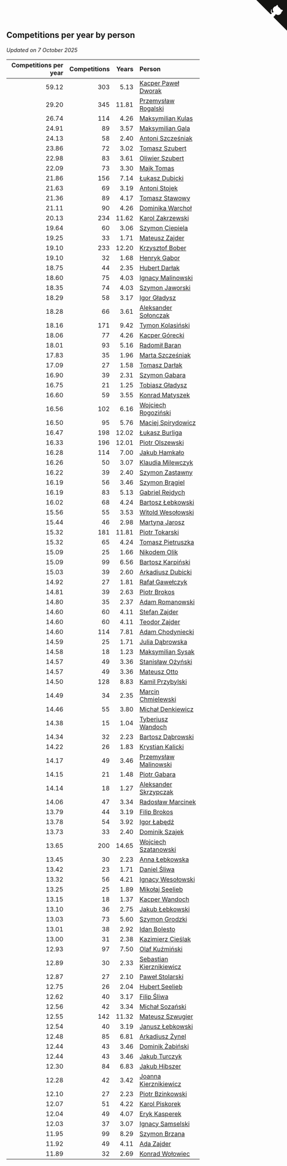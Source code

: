 ## Competitions per year by person

*Updated on  7 October 2025*

| Competitions per year | Competitions | Years | Person |
| ---: | ---: | ---: | :--- |
| 59.12 | 303 | 5.13 | [Kacper Paweł Dworak](https://www.worldcubeassociation.org/persons/2020DWOR01) |
| 29.20 | 345 | 11.81 | [Przemysław Rogalski](https://www.worldcubeassociation.org/persons/2013ROGA02) |
| 26.74 | 114 | 4.26 | [Maksymilian Kulas](https://www.worldcubeassociation.org/persons/2021KULA02) |
| 24.91 | 89 | 3.57 | [Maksymilian Gala](https://www.worldcubeassociation.org/persons/2022GALA01) |
| 24.13 | 58 | 2.40 | [Antoni Szcześniak](https://www.worldcubeassociation.org/persons/2023SZCZ04) |
| 23.86 | 72 | 3.02 | [Tomasz Szubert](https://www.worldcubeassociation.org/persons/2022SZUB02) |
| 22.98 | 83 | 3.61 | [Oliwier Szubert](https://www.worldcubeassociation.org/persons/2022SZUB01) |
| 22.09 | 73 | 3.30 | [Majk Tomas](https://www.worldcubeassociation.org/persons/2022TOMA05) |
| 21.86 | 156 | 7.14 | [Łukasz Dubicki](https://www.worldcubeassociation.org/persons/2018DUBI01) |
| 21.63 | 69 | 3.19 | [Antoni Stojek](https://www.worldcubeassociation.org/persons/2022STOJ03) |
| 21.36 | 89 | 4.17 | [Tomasz Stawowy](https://www.worldcubeassociation.org/persons/2021STAW01) |
| 21.11 | 90 | 4.26 | [Dominika Warchoł](https://www.worldcubeassociation.org/persons/2021WARC01) |
| 20.13 | 234 | 11.62 | [Karol Zakrzewski](https://www.worldcubeassociation.org/persons/2014ZAKR01) |
| 19.64 | 60 | 3.06 | [Szymon Ciepiela](https://www.worldcubeassociation.org/persons/2022CIEP01) |
| 19.25 | 33 | 1.71 | [Mateusz Zajder](https://www.worldcubeassociation.org/persons/2024ZAJD01) |
| 19.10 | 233 | 12.20 | [Krzysztof Bober](https://www.worldcubeassociation.org/persons/2013BOBE01) |
| 19.10 | 32 | 1.68 | [Henryk Gabor](https://www.worldcubeassociation.org/persons/2024GABO02) |
| 18.75 | 44 | 2.35 | [Hubert Darłak](https://www.worldcubeassociation.org/persons/2023DARL03) |
| 18.60 | 75 | 4.03 | [Ignacy Malinowski](https://www.worldcubeassociation.org/persons/2021MALI02) |
| 18.35 | 74 | 4.03 | [Szymon Jaworski](https://www.worldcubeassociation.org/persons/2021JAWO01) |
| 18.29 | 58 | 3.17 | [Igor Gładysz](https://www.worldcubeassociation.org/persons/2022GLAD01) |
| 18.28 | 66 | 3.61 | [Aleksander Sołonczak](https://www.worldcubeassociation.org/persons/2022SOLO01) |
| 18.16 | 171 | 9.42 | [Tymon Kolasiński](https://www.worldcubeassociation.org/persons/2016KOLA02) |
| 18.06 | 77 | 4.26 | [Kacper Górecki](https://www.worldcubeassociation.org/persons/2021GORE01) |
| 18.01 | 93 | 5.16 | [Radomił Baran](https://www.worldcubeassociation.org/persons/2020BARA02) |
| 17.83 | 35 | 1.96 | [Marta Szcześniak](https://www.worldcubeassociation.org/persons/2023SZCZ07) |
| 17.09 | 27 | 1.58 | [Tomasz Darłak](https://www.worldcubeassociation.org/persons/2024DARL01) |
| 16.90 | 39 | 2.31 | [Szymon Gabara](https://www.worldcubeassociation.org/persons/2023GABA01) |
| 16.75 | 21 | 1.25 | [Tobiasz Gładysz](https://www.worldcubeassociation.org/persons/2024GLAD02) |
| 16.60 | 59 | 3.55 | [Konrad Matyszek](https://www.worldcubeassociation.org/persons/2022MATY02) |
| 16.56 | 102 | 6.16 | [Wojciech Rogoziński](https://www.worldcubeassociation.org/persons/2019ROGO04) |
| 16.50 | 95 | 5.76 | [Maciej Spirydowicz](https://www.worldcubeassociation.org/persons/2020SPIR01) |
| 16.47 | 198 | 12.02 | [Łukasz Burliga](https://www.worldcubeassociation.org/persons/2013BURL01) |
| 16.33 | 196 | 12.01 | [Piotr Olszewski](https://www.worldcubeassociation.org/persons/2013OLSZ02) |
| 16.28 | 114 | 7.00 | [Jakub Hamkało](https://www.worldcubeassociation.org/persons/2018HAMK01) |
| 16.26 | 50 | 3.07 | [Klaudia Milewczyk](https://www.worldcubeassociation.org/persons/2022MILE05) |
| 16.22 | 39 | 2.40 | [Szymon Zastawny](https://www.worldcubeassociation.org/persons/2023ZAST01) |
| 16.19 | 56 | 3.46 | [Szymon Brągiel](https://www.worldcubeassociation.org/persons/2022BRAG03) |
| 16.19 | 83 | 5.13 | [Gabriel Rejdych](https://www.worldcubeassociation.org/persons/2020REJD01) |
| 16.02 | 68 | 4.24 | [Bartosz Łebkowski](https://www.worldcubeassociation.org/persons/2021LEBK01) |
| 15.56 | 55 | 3.53 | [Witold Wesołowski](https://www.worldcubeassociation.org/persons/2022WESO01) |
| 15.44 | 46 | 2.98 | [Martyna Jarosz](https://www.worldcubeassociation.org/persons/2022JARO01) |
| 15.32 | 181 | 11.81 | [Piotr Tokarski](https://www.worldcubeassociation.org/persons/2013TOKA01) |
| 15.32 | 65 | 4.24 | [Tomasz Pietruszka](https://www.worldcubeassociation.org/persons/2021PIET01) |
| 15.09 | 25 | 1.66 | [Nikodem Olik](https://www.worldcubeassociation.org/persons/2024OLIK01) |
| 15.09 | 99 | 6.56 | [Bartosz Karpiński](https://www.worldcubeassociation.org/persons/2019KARP03) |
| 15.03 | 39 | 2.60 | [Arkadiusz Dubicki](https://www.worldcubeassociation.org/persons/2023DUBI01) |
| 14.92 | 27 | 1.81 | [Rafał Gawełczyk](https://www.worldcubeassociation.org/persons/2023GAWE01) |
| 14.81 | 39 | 2.63 | [Piotr Brokos](https://www.worldcubeassociation.org/persons/2023BROK01) |
| 14.80 | 35 | 2.37 | [Adam Romanowski](https://www.worldcubeassociation.org/persons/2023ROMA10) |
| 14.60 | 60 | 4.11 | [Stefan Zajder](https://www.worldcubeassociation.org/persons/2021ZAJD02) |
| 14.60 | 60 | 4.11 | [Teodor Zajder](https://www.worldcubeassociation.org/persons/2021ZAJD03) |
| 14.60 | 114 | 7.81 | [Adam Chodyniecki](https://www.worldcubeassociation.org/persons/2017CHOD02) |
| 14.59 | 25 | 1.71 | [Julia Dąbrowska](https://www.worldcubeassociation.org/persons/2024DABR01) |
| 14.58 | 18 | 1.23 | [Maksymilian Sysak](https://www.worldcubeassociation.org/persons/2024SYSA01) |
| 14.57 | 49 | 3.36 | [Stanisław Ożyński](https://www.worldcubeassociation.org/persons/2022OZYN01) |
| 14.57 | 49 | 3.36 | [Mateusz Otto](https://www.worldcubeassociation.org/persons/2022OTTO01) |
| 14.50 | 128 | 8.83 | [Kamil Przybylski](https://www.worldcubeassociation.org/persons/2016PRZY01) |
| 14.49 | 34 | 2.35 | [Marcin Chmielewski](https://www.worldcubeassociation.org/persons/2023CHMI01) |
| 14.46 | 55 | 3.80 | [Michał Denkiewicz](https://www.worldcubeassociation.org/persons/2021DENK01) |
| 14.38 | 15 | 1.04 | [Tyberiusz Wandoch](https://www.worldcubeassociation.org/persons/2024WAND03) |
| 14.34 | 32 | 2.23 | [Bartosz Dąbrowski](https://www.worldcubeassociation.org/persons/2023DABR07) |
| 14.22 | 26 | 1.83 | [Krystian Kalicki](https://www.worldcubeassociation.org/persons/2023KALI10) |
| 14.17 | 49 | 3.46 | [Przemysław Malinowski](https://www.worldcubeassociation.org/persons/2022MALI01) |
| 14.15 | 21 | 1.48 | [Piotr Gabara](https://www.worldcubeassociation.org/persons/2024GABA02) |
| 14.14 | 18 | 1.27 | [Aleksander Skrzypczak](https://www.worldcubeassociation.org/persons/2024SKRZ01) |
| 14.06 | 47 | 3.34 | [Radosław Marcinek](https://www.worldcubeassociation.org/persons/2022MARC05) |
| 13.79 | 44 | 3.19 | [Filip Brokos](https://www.worldcubeassociation.org/persons/2022BROK03) |
| 13.78 | 54 | 3.92 | [Igor Łabędź](https://www.worldcubeassociation.org/persons/2021LABE01) |
| 13.73 | 33 | 2.40 | [Dominik Szajek](https://www.worldcubeassociation.org/persons/2023SZAJ01) |
| 13.65 | 200 | 14.65 | [Wojciech Szatanowski](https://www.worldcubeassociation.org/persons/2011SZAT01) |
| 13.45 | 30 | 2.23 | [Anna Łebkowska](https://www.worldcubeassociation.org/persons/2023LEBK04) |
| 13.42 | 23 | 1.71 | [Daniel Śliwa](https://www.worldcubeassociation.org/persons/2024SLIW01) |
| 13.32 | 56 | 4.21 | [Ignacy Wesołowski](https://www.worldcubeassociation.org/persons/2021WESO01) |
| 13.25 | 25 | 1.89 | [Mikołaj Seelieb](https://www.worldcubeassociation.org/persons/2023SEEL04) |
| 13.15 | 18 | 1.37 | [Kacper Wandoch](https://www.worldcubeassociation.org/persons/2024WAND01) |
| 13.10 | 36 | 2.75 | [Jakub Łebkowski](https://www.worldcubeassociation.org/persons/2023LEBK01) |
| 13.03 | 73 | 5.60 | [Szymon Grodzki](https://www.worldcubeassociation.org/persons/2020GROD01) |
| 13.01 | 38 | 2.92 | [Idan Bolesto](https://www.worldcubeassociation.org/persons/2022BOLE01) |
| 13.00 | 31 | 2.38 | [Kazimierz Cieślak](https://www.worldcubeassociation.org/persons/2023CIES01) |
| 12.93 | 97 | 7.50 | [Olaf Kuźmiński](https://www.worldcubeassociation.org/persons/2018KUZM02) |
| 12.89 | 30 | 2.33 | [Sebastian Kierznikiewicz](https://www.worldcubeassociation.org/persons/2023KIER02) |
| 12.87 | 27 | 2.10 | [Paweł Stolarski](https://www.worldcubeassociation.org/persons/2023STOL04) |
| 12.75 | 26 | 2.04 | [Hubert Seelieb](https://www.worldcubeassociation.org/persons/2023SEEL02) |
| 12.62 | 40 | 3.17 | [Filip Śliwa](https://www.worldcubeassociation.org/persons/2022SLIW01) |
| 12.56 | 42 | 3.34 | [Michał Sozański](https://www.worldcubeassociation.org/persons/2022SOZA02) |
| 12.55 | 142 | 11.32 | [Mateusz Szwugier](https://www.worldcubeassociation.org/persons/2014SZWU01) |
| 12.54 | 40 | 3.19 | [Janusz Łebkowski](https://www.worldcubeassociation.org/persons/2022LEBK01) |
| 12.48 | 85 | 6.81 | [Arkadiusz Żynel](https://www.worldcubeassociation.org/persons/2018ZYNE01) |
| 12.44 | 43 | 3.46 | [Dominik Żabiński](https://www.worldcubeassociation.org/persons/2022ZABI01) |
| 12.44 | 43 | 3.46 | [Jakub Turczyk](https://www.worldcubeassociation.org/persons/2022TURC02) |
| 12.30 | 84 | 6.83 | [Jakub Hibszer](https://www.worldcubeassociation.org/persons/2018HIBS01) |
| 12.28 | 42 | 3.42 | [Joanna Kierznikiewicz](https://www.worldcubeassociation.org/persons/2022KIER01) |
| 12.10 | 27 | 2.23 | [Piotr Bzinkowski](https://www.worldcubeassociation.org/persons/2023BZIN01) |
| 12.07 | 51 | 4.22 | [Karol Piskorek](https://www.worldcubeassociation.org/persons/2021PISK01) |
| 12.04 | 49 | 4.07 | [Eryk Kasperek](https://www.worldcubeassociation.org/persons/2021KASP01) |
| 12.03 | 37 | 3.07 | [Ignacy Samselski](https://www.worldcubeassociation.org/persons/2022SAMS03) |
| 11.95 | 99 | 8.29 | [Szymon Brzana](https://www.worldcubeassociation.org/persons/2017BRZA01) |
| 11.92 | 49 | 4.11 | [Ada Zajder](https://www.worldcubeassociation.org/persons/2021ZAJD01) |
| 11.89 | 32 | 2.69 | [Konrad Wołowiec](https://www.worldcubeassociation.org/persons/2023WOLO01) |


<a href="https://github.com/maxidragon/wca_statistics_pl" class="github-corner" aria-label="View source on Github"><svg width="80" height="80" viewBox="0 0 250 250" style="fill:#151513; color:#fff; position: absolute; top: 0; border: 0; right: 0;" aria-hidden="true"><path d="M0,0 L115,115 L130,115 L142,142 L250,250 L250,0 Z"></path><path d="M128.3,109.0 C113.8,99.7 119.0,89.6 119.0,89.6 C122.0,82.7 120.5,78.6 120.5,78.6 C119.2,72.0 123.4,76.3 123.4,76.3 C127.3,80.9 125.5,87.3 125.5,87.3 C122.9,97.6 130.6,101.9 134.4,103.2" fill="currentColor" style="transform-origin: 130px 106px;" class="octo-arm"></path><path d="M115.0,115.0 C114.9,115.1 118.7,116.5 119.8,115.4 L133.7,101.6 C136.9,99.2 139.9,98.4 142.2,98.6 C133.8,88.0 127.5,74.4 143.8,58.0 C148.5,53.4 154.0,51.2 159.7,51.0 C160.3,49.4 163.2,43.6 171.4,40.1 C171.4,40.1 176.1,42.5 178.8,56.2 C183.1,58.6 187.2,61.8 190.9,65.4 C194.5,69.0 197.7,73.2 200.1,77.6 C213.8,80.2 216.3,84.9 216.3,84.9 C212.7,93.1 206.9,96.0 205.4,96.6 C205.1,102.4 203.0,107.8 198.3,112.5 C181.9,128.9 168.3,122.5 157.7,114.1 C157.9,116.9 156.7,120.9 152.7,124.9 L141.0,136.5 C139.8,137.7 141.6,141.9 141.8,141.8 Z" fill="currentColor" class="octo-body"></path></svg></a><style>.github-corner:hover .octo-arm{animation:octocat-wave 560ms ease-in-out}@keyframes octocat-wave{0%,100%{transform:rotate(0)}20%,60%{transform:rotate(-25deg)}40%,80%{transform:rotate(10deg)}}@media (max-width:500px){.github-corner:hover .octo-arm{animation:none}.github-corner .octo-arm{animation:octocat-wave 560ms ease-in-out}}</style>
